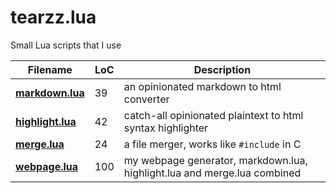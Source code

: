 # tearzz.lua
Small Lua scripts that I use

|  Filename | LoC | Description |
|-----------|-----|-------------|
| **[markdown.lua](markdown.lua)** | 39 | an opinionated markdown to html converter |
| **[highlight.lua](highlight.lua)** | 42 | catch-all opinionated plaintext to html syntax highlighter |
| **[merge.lua](merge.lua)** | 24 | a file merger, works like `#include` in C |
| **[webpage.lua](webpage.lua)** | 100 | my webpage generator, markdown.lua, highlight.lua and merge.lua combined |
